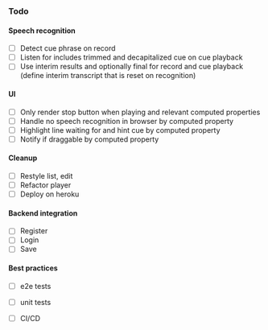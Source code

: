 ### Todo

#### Speech recognition
- [ ] Detect cue phrase on record
- [ ] Listen for includes trimmed and decapitalized cue on cue playback
- [ ] Use interim results and optionally final for record and cue playback (define interim transcript that is reset on recognition)

#### UI
- [ ] Only render stop button when playing and relevant computed properties
- [ ] Handle no speech recognition in browser by computed property
- [ ] Highlight line waiting for and hint cue by computed property
- [ ] Notify if draggable by computed property

#### Cleanup
- [ ] Restyle list, edit 
- [ ] Refactor player
- [ ] Deploy on heroku

#### Backend integration
- [ ] Register
- [ ] Login
- [ ] Save

#### Best practices
- [ ] e2e tests
- [ ] unit tests
- [ ] CI/CD

